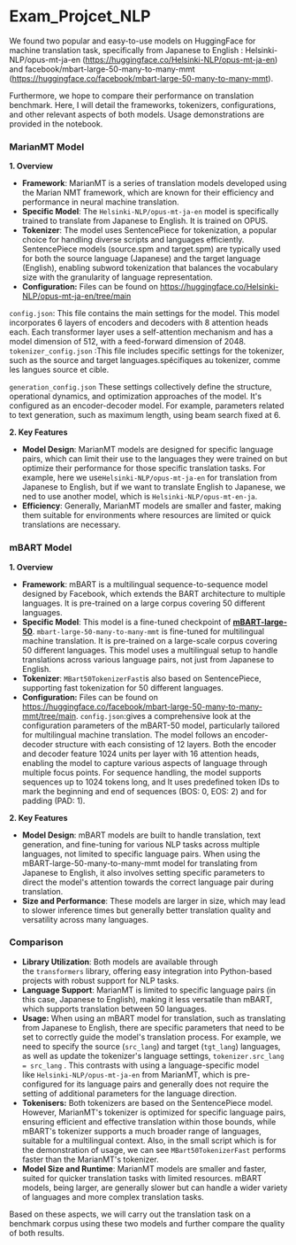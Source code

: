 # Exam_Projcet_NLP
We found two popular and easy-to-use models on HuggingFace for machine translation task, specifically from Japanese to English :
Helsinki-NLP/opus-mt-ja-en (https://huggingface.co/Helsinki-NLP/opus-mt-ja-en) and facebook/mbart-large-50-many-to-many-mmt (https://huggingface.co/facebook/mbart-large-50-many-to-many-mmt). 

Furthermore, we hope to compare their performance on translation benchmark. Here, I will detail the frameworks, tokenizers, configurations, and other relevant aspects of both models. Usage demonstrations are provided in the notebook.

### MarianMT Model

**1. Overview**

- **Framework**: MarianMT is a series of translation models developed using the Marian NMT framework, which are known for their efficiency and performance in neural machine translation.
- **Specific Model**: The `Helsinki-NLP/opus-mt-ja-en` model is specifically trained to translate from Japanese to English. It is trained on OPUS.
- **Tokenizer**: The model uses SentencePiece for tokenization, a popular choice for handling diverse scripts and languages efficiently. SentencePiece models (source.spm and target.spm) are typically used for both the source language (Japanese) and the target language (English), enabling subword tokenization that balances the vocabulary size with the granularity of language representation.
- **Configuration:** Files can be found on https://huggingface.co/Helsinki-NLP/opus-mt-ja-en/tree/main

 `config.json`: This file contains the main settings for the model. This model incorporates 6 layers of encoders and decoders with 8 attention heads each. Each transformer layer uses a self-attention mechanism and has a model dimension of 512, with a feed-forward dimension of 2048.
`tokenizer_config.json` :This file includes specific settings for the tokenizer, such as the source and target languages.spécifiques au tokenizer, comme les langues source et cible.

`generation_config.json` These settings collectively define the structure, operational dynamics, and optimization approaches of the model. It's configured as an encoder-decoder model. For example, parameters related to text generation, such as maximum length, using beam search fixed at 6.

**2. Key Features**

- **Model Design**: MarianMT models are designed for specific language pairs, which can limit their use to the languages they were trained on but optimize their performance for those specific translation tasks. For example, here we use`Helsinki-NLP/opus-mt-ja-en` for translation from Japanese to English, but if we want to translate English to Japanese, we ned to use another model, which is `Helsinki-NLP/opus-mt-en-ja`.
- **Efficiency**: Generally, MarianMT models are smaller and faster, making them suitable for environments where resources are limited or quick translations are necessary.

### mBART Model

**1. Overview**

- **Framework**: mBART is a multilingual sequence-to-sequence model designed by Facebook, which extends the BART architecture to multiple languages. It is pre-trained on a large corpus covering 50 different languages.
- **Specific Model**: This model is a fine-tuned checkpoint of [**mBART-large-50**](https://huggingface.co/facebook/mbart-large-50). `mbart-large-50-many-to-many-mmt` is fine-tuned for multilingual machine translation. It is pre-trained on a large-scale corpus covering 50 different languages. This model uses a multilingual setup to handle translations across various language pairs, not just from Japanese to English.
- **Tokenizer**: `MBart50TokenizerFast`is also based on SentencePiece, supporting fast tokenization for 50 different languages.
- **Configuration:** Files can be found on https://huggingface.co/facebook/mbart-large-50-many-to-many-mmt/tree/main.  `config.json`:gives  a comprehensive look at the configuration parameters of the mBART-50 model, particularly tailored for multilingual machine translation. The model follows an encoder-decoder structure with each consisting of 12 layers. Both the encoder and decoder feature 1024 units per layer with 16 attention heads, enabling the model to capture various aspects of language through multiple focus points. For sequence handling, the model supports sequences up to 1024 tokens long, and It uses predefined token IDs to mark the beginning and end of sequences (BOS: 0, EOS: 2) and for padding (PAD: 1).

**2. Key Features**

- **Model Design**: mBART models are built to handle translation, text generation, and fine-tuning for various NLP tasks across multiple languages, not limited to specific language pairs. When using the mBART-large-50-many-to-many-mmt model for translating from Japanese to English, it also involves setting specific parameters to direct the model's attention towards the correct language pair during translation.
- **Size and Performance**: These models are larger in size, which may lead to slower inference times but generally better translation quality and versatility across many languages.

### Comparison

- **Library Utilization**: Both models are available through the `transformers` library, offering easy integration into Python-based projects with robust support for NLP tasks.
- **Language Support**: MarianMT is limited to specific language pairs (in this case, Japanese to English), making it less versatile than mBART, which supports translation between 50 languages.
- **Usage:** When using an mBART model for translation, such as translating from Japanese to English, there are specific parameters that need to be set to correctly guide the model's translation process. For example, we need to specify the source (`src_lang`) and target (`tgt_lang`) languages, as well as update the tokenizer's language settings, `tokenizer.src_lang = src_lang` . This contrasts with using a language-specific model like `Helsinki-NLP/opus-mt-ja-en` from MarianMT, which is pre-configured for its language pairs and generally does not require the setting of additional parameters for the language direction.
- **Tokenisers:** Both tokenizers are based on the SentencePiece model. However, MarianMT's tokenizer is optimized for specific language pairs, ensuring efficient and effective translation within those bounds, while mBART's tokenizer supports a much broader range of languages, suitable for a multilingual context. Also, in the small script which is for the demonstration of usage, we can see `MBart50TokenizerFast` performs faster than the MarianMT's tokenizer.
- **Model Size and Runtime**: MarianMT models are smaller and faster, suited for quicker translation tasks with limited resources. mBART models, being larger, are generally slower but can handle a wider variety of languages and more complex translation tasks.

Based on these aspects, we will carry out the translation task on a benchmark corpus using these two models and further compare the quality of both results.

